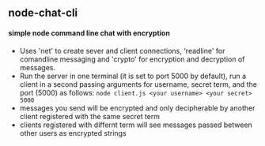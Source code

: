## node-chat-cli

#### simple node command line chat with encryption
- Uses 'net' to create sever and client connections, 'readline' for comandline messaging and 'crypto' for encryption and decryption of messages.
- Run the server in one terminal (it is set to port 5000 by default), run a client in a second passing arguments for username, secret term, and the port (5000) as follows: `node client.js <your username> <your secret> 5000`
- messages you send will be encrypted and only decipherable by another client registered with the same secret term
- clients registered with differnt term will see messages passed between other users as encrypted strings